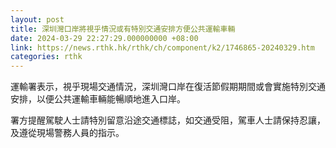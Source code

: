 ```yaml
---
layout: post
title: 深圳灣口岸將視乎情況或有特別交通安排方便公共運輸車輛
date: 2024-03-29 22:27:29.000000000 +08:00
link: https://news.rthk.hk/rthk/ch/component/k2/1746865-20240329.htm
categories: rthk
---
```


運輸署表示，視乎現場交通情況，深圳灣口岸在復活節假期期間或會實施特別交通安排，以便公共運輸車輛能暢順地進入口岸。

署方提醒駕駛人士請特別留意沿途交通標誌，如交通受阻，駕車人士請保持忍讓，及遵從現場警務人員的指示。
